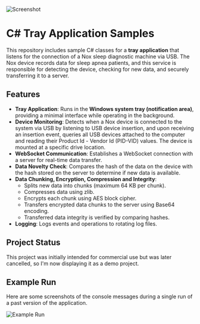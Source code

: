 ![Screenshot](https://drive.google.com/uc?export=view&id=1RVQRCIcCPiRW8u6zmU67BBj1RbPIzFCT "Screenshot")

# C# Tray Application Samples

This repository includes sample C# classes for a **tray application** that listens for the connection of a Nox sleep diagnostic machine via USB. The Nox device records data for sleep apnea patients, and this service is responsible for detecting the device, checking for new data, and securely transferring it to a server.

## Features
- **Tray Application**: Runs in the **Windows system tray (notification area)**, providing a minimal interface while operating in the background.  
- **Device Monitoring**: Detects when a Nox device is connected to the system via USB by listening to USB device insertion, and upon receiving an insertion event, queries all USB devices attached to the computer and reading their Product Id - Vendor Id (PID-VID) values. The device is mounted at a specific drive location.
- **WebSocket Communication**: Establishes a WebSocket connection with a server for real-time data transfer.
- **Data Novelty Check**: Compares the hash of the data on the device with the hash stored on the server to determine if new data is available.
- **Data Chunking, Encryption, Compression and Integrity**:
  - Splits new data into chunks (maximum 64 KB per chunk).
  - Compresses data using zlib.
  - Encrypts each chunk using AES block cipher.
  - Transfers encrypted data chunks to the server using Base64 encoding.
  - Transferred data integrity is verified by comparing hashes.
- **Logging**: Logs events and operations to rotating log files.

## Project Status

This project was initially intended for commercial use but was later cancelled, so I'm now displaying it as a demo project.

## Example Run

Here are some screenshots of the console messages during a single run of a past version of the application.

![Example Run](https://drive.google.com/uc?export=view&id=1301urQEyyqy9VzWBwzNcpAtbfTBglvh2 "Example Run")


